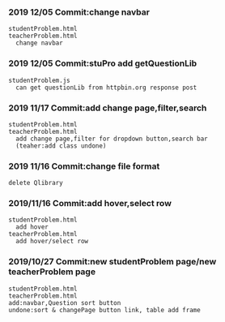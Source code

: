 ### 2019 12/05 Commit:change navbar
    studentProblem.html 
    teacherProblem.html
      change navbar

### 2019 12/05 Commit:stuPro add getQuestionLib
    studentProblem.js
      can get questionLib from httpbin.org response post 

### 2019 11/17 Commit:add change page,filter,search
    studentProblem.html 
    teacherProblem.html
      add change page,filter for dropdown button,search bar
      (teaher:add class undone)

### 2019 11/16 Commit:change file format
    delete Qlibrary

### 2019/11/16 Commit:add hover,select row 
    studentProblem.html 
      add hover
    teacherProblem.html
      add hover/select row
      
### 2019/10/27 Commit:new studentProblem page/new teacherProblem page
    studentProblem.html
    teacherProblem.html
	add:navbar,Question sort button
	undone:sort & changePage button link, table add frame
